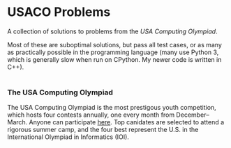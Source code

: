 # USACO Problems
A collection of solutions to problems from the _USA Computing Olympiad_. <br>

Most of these are suboptimal solutions, but pass all test cases, or as many as practically possible in the programming language (many use Python 3, which is generally slow when run on CPython. My newer code is written in C++). <br>
<br>

### The USA Computing Olympiad
The USA Computing Olympiad is the most prestigous youth competition, which hosts four contests annually, one every month from December–March. Anyone can participate [here](usaco.org). Top canidates are selected to attend a rigorous summer camp, and the four best represent the U.S. in the International Olympiad in Informatics (IOI).
